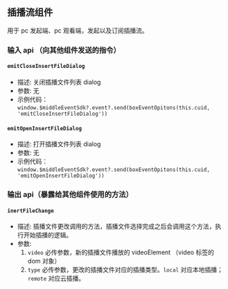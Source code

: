 ## 插播流组件

用于 pc 发起端、pc 观看端，发起以及订阅插播流。

### 输入 api （向其他组件发送的指令）

#### `emitCloseInsertFileDialog`

- 描述: 关闭插播文件列表 dialog
- 参数: 无
- 示例代码：`window.$middleEventSdk?.event?.send(boxEventOpitons(this.cuid, 'emitCloseInsertFileDialog'))`

#### `emitOpenInsertFileDialog`

- 描述: 打开插播文件列表 dialog
- 参数: 无
- 示例代码：`window.$middleEventSdk?.event?.send(boxEventOpitons(this.cuid, 'emitOpenInsertFileDialog'))`

### 输出 api（暴露给其他组件使用的方法）

#### `inertFileChange`

- 描述: 插播文件更改调用的方法，插播文件选择完成之后会调用这个方法，执行开始插播的逻辑。
- 参数:
  1. `video` 必传参数，新的插播文件播放的 videoElement （video 标签的 dom 对象）
  2. `type` 必传参数，更改的插播文件对应的插播类型。`local` 对应本地插播；`remote` 对应云插播。

